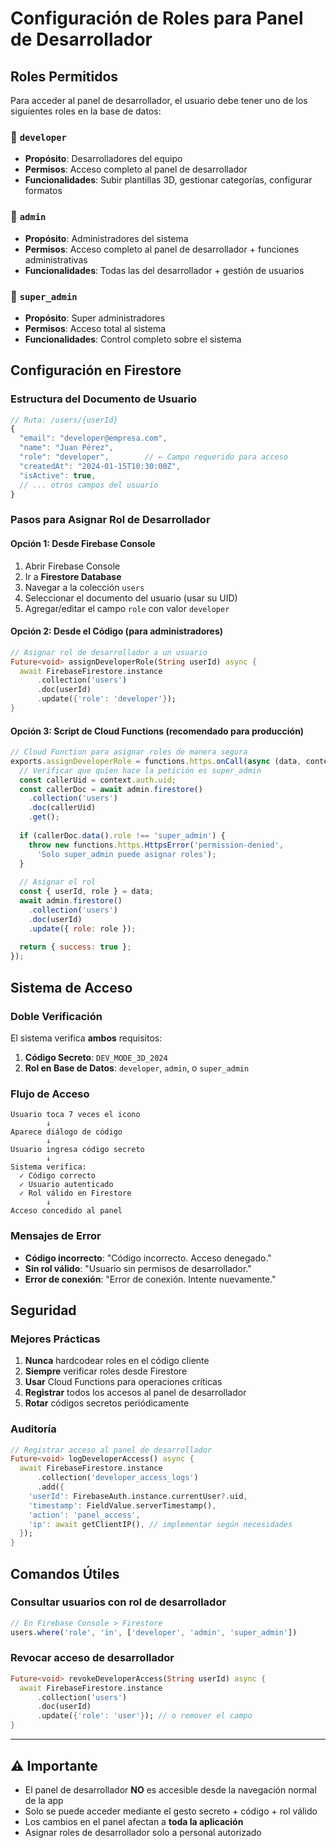 # Configuración de Roles para Panel de Desarrollador

## Roles Permitidos

Para acceder al panel de desarrollador, el usuario debe tener uno de los siguientes roles en la base de datos:

### 🔧 `developer`
- **Propósito**: Desarrolladores del equipo
- **Permisos**: Acceso completo al panel de desarrollador
- **Funcionalidades**: Subir plantillas 3D, gestionar categorías, configurar formatos

### 👑 `admin` 
- **Propósito**: Administradores del sistema
- **Permisos**: Acceso completo al panel de desarrollador + funciones administrativas
- **Funcionalidades**: Todas las del desarrollador + gestión de usuarios

### 🚀 `super_admin`
- **Propósito**: Super administradores
- **Permisos**: Acceso total al sistema
- **Funcionalidades**: Control completo sobre el sistema

## Configuración en Firestore

### Estructura del Documento de Usuario

```javascript
// Ruta: /users/{userId}
{
  "email": "developer@empresa.com",
  "name": "Juan Pérez",
  "role": "developer",        // ← Campo requerido para acceso
  "createdAt": "2024-01-15T10:30:00Z",
  "isActive": true,
  // ... otros campos del usuario
}
```

### Pasos para Asignar Rol de Desarrollador

#### Opción 1: Desde Firebase Console
1. Abrir Firebase Console
2. Ir a **Firestore Database**
3. Navegar a la colección `users`
4. Seleccionar el documento del usuario (usar su UID)
5. Agregar/editar el campo `role` con valor `developer`

#### Opción 2: Desde el Código (para administradores)
```dart
// Asignar rol de desarrollador a un usuario
Future<void> assignDeveloperRole(String userId) async {
  await FirebaseFirestore.instance
      .collection('users')
      .doc(userId)
      .update({'role': 'developer'});
}
```

#### Opción 3: Script de Cloud Functions (recomendado para producción)
```javascript
// Cloud Function para asignar roles de manera segura
exports.assignDeveloperRole = functions.https.onCall(async (data, context) => {
  // Verificar que quien hace la petición es super_admin
  const callerUid = context.auth.uid;
  const callerDoc = await admin.firestore()
    .collection('users')
    .doc(callerUid)
    .get();
  
  if (callerDoc.data().role !== 'super_admin') {
    throw new functions.https.HttpsError('permission-denied', 
      'Solo super_admin puede asignar roles');
  }
  
  // Asignar el rol
  const { userId, role } = data;
  await admin.firestore()
    .collection('users')
    .doc(userId)
    .update({ role: role });
    
  return { success: true };
});
```

## Sistema de Acceso

### Doble Verificación
El sistema verifica **ambos** requisitos:
1. **Código Secreto**: `DEV_MODE_3D_2024`
2. **Rol en Base de Datos**: `developer`, `admin`, o `super_admin`

### Flujo de Acceso
```
Usuario toca 7 veces el icono
        ↓
Aparece diálogo de código
        ↓
Usuario ingresa código secreto
        ↓
Sistema verifica:
  ✓ Código correcto
  ✓ Usuario autenticado
  ✓ Rol válido en Firestore
        ↓
Acceso concedido al panel
```

### Mensajes de Error
- **Código incorrecto**: "Código incorrecto. Acceso denegado."
- **Sin rol válido**: "Usuario sin permisos de desarrollador."
- **Error de conexión**: "Error de conexión. Intente nuevamente."

## Seguridad

### Mejores Prácticas
1. **Nunca** hardcodear roles en el código cliente
2. **Siempre** verificar roles desde Firestore
3. **Usar** Cloud Functions para operaciones críticas
4. **Registrar** todos los accesos al panel de desarrollador
5. **Rotar** códigos secretos periódicamente

### Auditoría
```dart
// Registrar acceso al panel de desarrollador
Future<void> logDeveloperAccess() async {
  await FirebaseFirestore.instance
      .collection('developer_access_logs')
      .add({
    'userId': FirebaseAuth.instance.currentUser?.uid,
    'timestamp': FieldValue.serverTimestamp(),
    'action': 'panel_access',
    'ip': await getClientIP(), // implementar según necesidades
  });
}
```

## Comandos Útiles

### Consultar usuarios con rol de desarrollador
```javascript
// En Firebase Console > Firestore
users.where('role', 'in', ['developer', 'admin', 'super_admin'])
```

### Revocar acceso de desarrollador
```dart
Future<void> revokeDeveloperAccess(String userId) async {
  await FirebaseFirestore.instance
      .collection('users')
      .doc(userId)
      .update({'role': 'user'}); // o remover el campo
}
```

---

## ⚠️ Importante
- El panel de desarrollador **NO** es accesible desde la navegación normal de la app
- Solo se puede acceder mediante el gesto secreto + código + rol válido
- Los cambios en el panel afectan a **toda la aplicación**
- Asignar roles de desarrollador solo a personal autorizado
